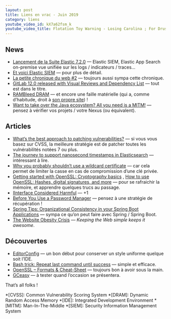 ```yaml
---
layout: post
title: Liens en vrac - Juin 2019
category: liens
youtube_video_id: kX7a62fsm_k
youtube_video_title: Flotation Toy Warning - Losing Carolina ; For Drusky
---
```


## News

- [Lancement de la Suite Elastic 7.2.0](https://www.elastic.co/fr/blog/elastic-stack-7-2-0-released)
  — Elastic SIEM, Elastic App Search on-premise vue unifiée sur les logs / indicateurs / traces…
- [Et voici Elastic SIEM](https://www.elastic.co/fr/blog/introducing-elastic-siem)
  — pour plus de détail.
- [La petite chronique du web #2](https://blog.zenika.com/2019/06/24/la-petite-chronique-du-web-2/)
  — toujours aussi sympa cette chronique.
- [GitLab 12.0 released with Visual Reviews and Dependency List](https://wiki.aca.fr/display/EXPLOIT/GitLab+12.0+released+with+Visual+Reviews+and+Dependency+List)
  — tout est dans le titre.
- [RAMBleed DRAM](https://www.ovh.com/blog/rambleed-dram/)
  — et encore une faille matérielle (qui a, comme d’habitude, droit à [son propre site](https://rambleed.com/)) !
- [Want to take over the Java ecosystem? All you need is a MITM!](https://medium.com/bugbountywriteup/want-to-take-over-the-java-ecosystem-all-you-need-is-a-mitm-1fc329d898fb)
  — pensez à vérifier vos projets / votre Nexus (ou équivalent).

## Articles

- [What’s the best approach to patching vulnerabilities?](https://nakedsecurity.sophos.com/2019/06/07/whats-the-best-approach-to-patching-vulnerabilities/)
  — si vous vous basez sur CVSS, la meilleure stratégie est de patcher toutes les vulnérabilités notées 7 ou plus.
- [The journey to support nanosecond timestamps in Elasticsearch](https://www.elastic.co/fr/blog/journey-support-nanosecond-timestamps-elasticsearch)
  — intéressant à lire.
- [Why you probably shouldn’t use a wildcard certificate](https://gist.github.com/joepie91/7e5cad8c0726fd6a5e90360a754fc568)
  — car cela permet de limiter la casse en cas de compromission d’une clé privée.
- [Getting started with OpenSSL: Cryptography basics](https://opensource.com/article/19/6/cryptography-basics-openssl-part-1)
  ,
  [How to use OpenSSL: Hashes, digital signatures, and more](https://opensource.com/article/19/6/cryptography-basics-openssl-part-2)
  — pour se rafraichir la mémoire, et apprendre quelques trucs au passage.
- [IInterface Considered Harmful](https://developer.okta.com/blog/2019/06/25/iinterface-considered-harmful)
  — +1
- [Before You Use a Password Manager](https://medium.com/@stuartschechter/before-you-use-a-password-manager-9f5949ccf168)
  — pensez à une stratégie de récupération !
- [Spring Tips: Organizational Consistency in your Spring Boot Applications](https://spring.io/blog/2019/06/05/spring-tips-organizational-consistency-in-your-spring-boot-applications)
  — sympa ce qu’on peut faire avec Spring / Spring Boot.
- [The Website Obesity Crisis](https://idlewords.com/talks/website_obesity.htm)
  — _Keeping the Web simple keeps it awesome_.

## Découvertes

- [EditorConfig](https://editorconfig.org/)
  — un bon début pour conserver un style uniforme quelque soit l’IDE.
- [Bash trick: Repeat last command until success](https://medium.com/@marko.luksa/bash-trick-repeat-last-command-until-success-750a61c43c8a)
  — simple et efficace.
- [OpenSSL – Formats & Cheat-Sheet](https://net-security.fr/security/openssl-formats-cheat-sheet/)
  — toujours bon à avoir sous la main.
- [GCeasy](https://gceasy.io/)
  — à tester quand l’occasion se présentera.

That’s all folks !

<!-- prettier-ignore-start -->
*[CVSS]: Common Vulnerability Scoring System
*[DRAM]: Dynamic Random Access Memory
*[IDE]: Integrated Development Environment
*[MITM]: Man-In-The-Middle
*[SIEM]: Security Information Management System
<!-- prettier-ignore-end -->
